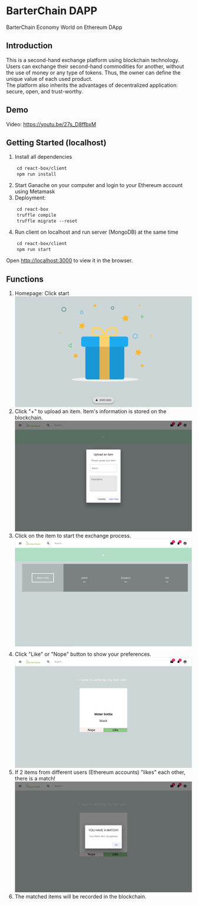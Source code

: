 # BarterChain DAPP
BarterChain Economy World on Ethereum DApp

## Introduction
This is a second-hand exchange platform using blockchain technology.  
Users can exchange their second-hand commodities for another, without the use of money or any type of tokens.  Thus, the owner can define the unique value of each used product.  
The platform also inherits the advantages of decentralized application: secure, open, and trust-worthy.

## Demo
Video: https://youtu.be/27s_D8ffbxM

## Getting Started (localhost)
1. Install all dependencies
```
    cd react-box/client
    npm run install
```
2. Start Ganache on your computer and login to your Ethereum account using Metamask
3. Deployment:
```
    cd react-box
    truffle compile
    truffle migrate --reset
```
4. Run client on localhost and run server (MongoDB) at the same time 
```
    cd react-box/client
    npm run start
```
Open [http://localhost:3000](http://localhost:3000) to view it in the browser.

## Functions
1. Homepage: Click start
![Homepage](/images/Homepage.png)
2. Click "+" to upload an item.  Item's information is stored on the blockchain. 
![Upload](/images/Upload.png)
3. Click on the item to start the exchange process.
![MyItems](/images/MyItems.png)
4. Click "Like" or "Nope" button to show your preferences.
![MatchPage](/images/MatchPage.png)
5. If 2 items from different users (Ethereum accounts) "likes" each other, there is a match! 
![Matched](/images/Matched.png)
6. The matched items will be recorded in the blockchain.